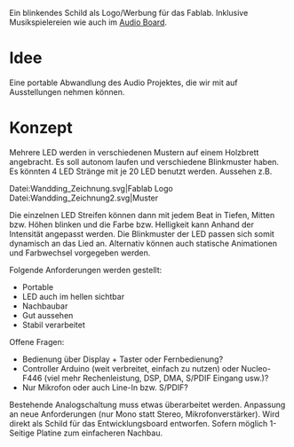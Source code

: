 <onlyinclude> Ein blinkendes Schild als Logo/Werbung für das Fablab.
Inklusive Musikspielereien wie auch im [Audio
Board](http://fablab-cottbus.de/index.php/Audio_Board). </onlyinclude>

# Idee

Eine portable Abwandlung des Audio Projektes, die wir mit auf
Ausstellungen nehmen können.

# Konzept

Mehrere LED werden in verschiedenen Mustern auf einem Holzbrett
angebracht. Es soll autonom laufen und verschiedene Blinkmuster haben.
Es könnten 4 LED Stränge mit je 20 LED benutzt werden. Aussehen z.B.

Datei:Wandding_Zeichnung.svg|Fablab Logo
Datei:Wandding_Zeichnung2.svg|Muster

Die einzelnen LED Streifen können dann mit jedem Beat in Tiefen, Mitten
bzw. Höhen blinken und die Farbe bzw. Helligkeit kann Anhand der
Intensität angepasst werden. Die Blinkmuster der LED passen sich somit
dynamisch an das Lied an. Alternativ können auch statische Animationen
und Farbwechsel vorgegeben werden.

Folgende Anforderungen werden gestellt:

  - Portable
  - LED auch im hellen sichtbar
  - Nachbaubar
  - Gut aussehen
  - Stabil verarbeitet


Offene Fragen:

  - Bedienung über Display + Taster oder Fernbedienung?
  - Controller Arduino (weit verbreitet, einfach zu nutzen) oder
    Nucleo-F446 (viel mehr Rechenleistung, DSP, DMA, S/PDIF Eingang
    usw.)?
  - Nur Mikrofon oder auch Line-In bzw. S/PDIF?


Bestehende Analogschaltung muss etwas überarbeitet werden. Anpassung an
neue Anforderungen (nur Mono statt Stereo, Mikrofonverstärker). Wird
direkt als Schild für das Entwicklungsboard entworfen. Sofern möglich
1-Seitige Platine zum einfacheren Nachbau.